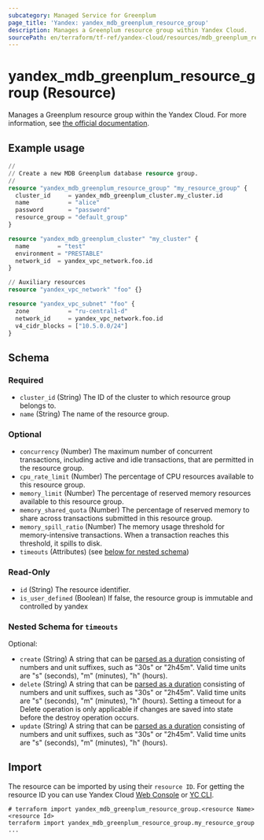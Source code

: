 ```yaml
---
subcategory: Managed Service for Greenplum
page_title: 'Yandex: yandex_mdb_greenplum_resource_group'
description: Manages a Greenplum resource group within Yandex Cloud.
sourcePath: en/terraform/tf-ref/yandex-cloud/resources/mdb_greenplum_resource_group.md
---
```


# yandex_mdb_greenplum_resource_group (Resource)

Manages a Greenplum resource group within the Yandex Cloud. For more information, see [the official documentation](https://yandex.cloud/docs/managed-greenplum/).

## Example usage

```terraform
//
// Create a new MDB Greenplum database resource group.
//
resource "yandex_mdb_greenplum_resource_group" "my_resource_group" {
  cluster_id     = yandex_mdb_greenplum_cluster.my_cluster.id
  name           = "alice"
  password       = "password"
  resource_group = "default_group"
}

resource "yandex_mdb_greenplum_cluster" "my_cluster" {
  name        = "test"
  environment = "PRESTABLE"
  network_id  = yandex_vpc_network.foo.id
}

// Auxiliary resources
resource "yandex_vpc_network" "foo" {}

resource "yandex_vpc_subnet" "foo" {
  zone           = "ru-central1-d"
  network_id     = yandex_vpc_network.foo.id
  v4_cidr_blocks = ["10.5.0.0/24"]
}
```

<!-- schema generated by tfplugindocs -->
## Schema

### Required

- `cluster_id` (String) The ID of the cluster to which resource group belongs to.
- `name` (String) The name of the resource group.

### Optional

- `concurrency` (Number) The maximum number of concurrent transactions, including active and idle transactions, that are permitted in the resource group.
- `cpu_rate_limit` (Number) The percentage of CPU resources available to this resource group.
- `memory_limit` (Number) The percentage of reserved memory resources available to this resource group.
- `memory_shared_quota` (Number) The percentage of reserved memory to share across transactions submitted in this resource group.
- `memory_spill_ratio` (Number) The memory usage threshold for memory-intensive transactions. When a transaction reaches this threshold, it spills to disk.
- `timeouts` (Attributes) (see [below for nested schema](#nestedatt--timeouts))

### Read-Only

- `id` (String) The resource identifier.
- `is_user_defined` (Boolean) If false, the resource group is immutable and controlled by yandex

<a id="nestedatt--timeouts"></a>
### Nested Schema for `timeouts`

Optional:

- `create` (String) A string that can be [parsed as a duration](https://pkg.go.dev/time#ParseDuration) consisting of numbers and unit suffixes, such as "30s" or "2h45m". Valid time units are "s" (seconds), "m" (minutes), "h" (hours).
- `delete` (String) A string that can be [parsed as a duration](https://pkg.go.dev/time#ParseDuration) consisting of numbers and unit suffixes, such as "30s" or "2h45m". Valid time units are "s" (seconds), "m" (minutes), "h" (hours). Setting a timeout for a Delete operation is only applicable if changes are saved into state before the destroy operation occurs.
- `update` (String) A string that can be [parsed as a duration](https://pkg.go.dev/time#ParseDuration) consisting of numbers and unit suffixes, such as "30s" or "2h45m". Valid time units are "s" (seconds), "m" (minutes), "h" (hours).

## Import

The resource can be imported by using their `resource ID`. For getting the resource ID you can use Yandex Cloud [Web Console](https://console.yandex.cloud) or [YC CLI](https://yandex.cloud/docs/cli/quickstart).

```shell
# terraform import yandex_mdb_greenplum_resource_group.<resource Name> <resource Id>
terraform import yandex_mdb_greenplum_resource_group.my_resource_group ...
```
